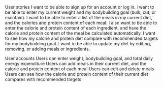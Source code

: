 User stories
I want to be able to sign up for an account or log in.
I want to be able to enter my current weight and my bodybuilding goal (bulk, cut, or maintain).
I want to be able to enter a list of the meals in my current diet, and the calories and protein content of each meal.
I also want to be able to enter the calorie and protein content of each ingredient, and have the calorie and protein content of the meal be calculated automatically.
I want to see how my calorie and protein diet compare with recommended targets for my bodybuilding goal.
I want to be able to update my diet by editing, removing, or adding meals or ingredients.


 User accounts
 Users can enter weight, bodybuilding goal, and total daily energy expenditure
 Users can add meals in their current diet, and the calorie and protein content of each meal
 Users can edit and delete meals
 Users can see how the calorie and protein content of their current diet compares with recommended targets

